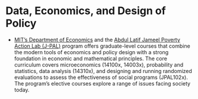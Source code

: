 # Data, Economics, and Design of Policy

-  [MIT’s Department of Economics](https://economics.mit.edu) and the [Abdul Latif Jameel Poverty Action Lab (J-PAL)](https://www.povertyactionlab.org) program offers graduate-level courses that combine the modern tools of economics and policy design with a strong foundation in economic and mathematical principles. The core curriculum covers microeconomics (14100x, 14003x), probability and statistics, data analysis (14310x), and designing and running randomized evaluations to assess the effectiveness of social programs (JPAL102x). The program’s elective courses explore a range of issues facing society today.
